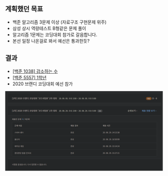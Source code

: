 ## 계획했던 목표
- 백준 알고리즘 3문제 이상 (자료구조 구현문제 위주)
- 삼성 상시 역량테스트 B형같은 문제 풀이
- 알고리즘 1문제는 코딩대회 참가로 갈음합니다.
- 본선 일정 나온걸로 봐서 예선은 통과한듯?

## 결과
- [[백준 1038] 감소하는 수](https://blog.naver.com/kerochuu/222075544886)
- [[백준 5557] 1학년](https://blog.naver.com/kerochuu/222075597907)
- 2020 브랜디 코딩대회 예선 참가
<img src="https://github.com/kerochuu/image/blob/master/200805_1.png">